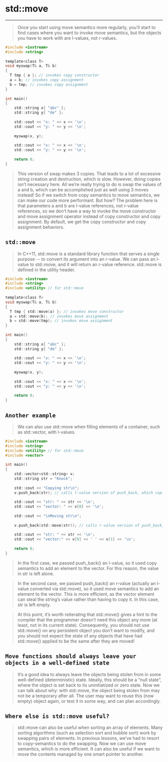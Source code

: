 #                                    std::move
---

> Once you start using move semantics more regularly, you’ll start to find cases where you want to invoke move semantics, but the objects you have to work with are l-values, not r-values. 

```c
#include <iostream>
#include <string>
 
template<class T>
void myswap(T& a, T& b) 
{ 
  T tmp { a }; // invokes copy constructor
  a = b; // invokes copy assignment
  b = tmp; // invokes copy assignment
}
 
int main()
{
	std::string x{ "abc" };
	std::string y{ "de" };
 
	std::cout << "x: " << x << '\n';
	std::cout << "y: " << y << '\n';
 
	myswap(x, y);
 
	std::cout << "x: " << x << '\n';
	std::cout << "y: " << y << '\n';
 
	return 0;
}
```

> This version of swap makes 3 copies. That leads to a lot of excessive string creation and destruction, which is slow. However, doing copies isn’t necessary here. All we’re really trying to do is swap the values of a and b, which can be accomplished just as well using 3 moves instead! So if we switch from copy semantics to move semantics, we can make our code more performant. But how? The problem here is that parameters a and b are l-value references, not r-value references, so we don’t have a way to invoke the move constructor and move assignment operator instead of copy constructor and copy assignment. By default, we get the copy constructor and copy assignment behaviors.





## `std::move`

> In C++11, std::move is a standard library function that serves a single purpose -- to convert its argument into an r-value. We can pass an l-value to std::move, and it will return an r-value reference. std::move is defined in the utility header.

```c
#include <iostream>
#include <string>
#include <utility> // for std::move
 
template<class T>
void myswap(T& a, T& b) 
{ 
  T tmp { std::move(a) }; // invokes move constructor
  a = std::move(b); // invokes move assignment
  b = std::move(tmp); // invokes move assignment
}
 
int main()
{
	std::string x{ "abc" };
	std::string y{ "de" };
 
	std::cout << "x: " << x << '\n';
	std::cout << "y: " << y << '\n';
 
	myswap(x, y);
 
	std::cout << "x: " << x << '\n';
	std::cout << "y: " << y << '\n';
 
	return 0;
}
```





## `Another example`

> We can also use std::move when filling elements of a container, such as std::vector, with l-values.

```c
#include <iostream>
#include <string>
#include <utility> // for std::move
#include <vector>
 
int main()
{
	std::vector<std::string> v;
	std::string str = "Knock";
 
	std::cout << "Copying str\n";
	v.push_back(str); // calls l-value version of push_back, which copies str into the array element
	
	std::cout << "str: " << str << '\n';
	std::cout << "vector: " << v[0] << '\n';
 
	std::cout << "\nMoving str\n";
 
	v.push_back(std::move(str)); // calls r-value version of push_back, which moves str into the array element
	
	std::cout << "str: " << str << '\n';
	std::cout << "vector:" << v[0] << ' ' << v[1] << '\n';
 
	return 0;
}
```

> In the first case, we passed push_back() an l-value, so it used copy semantics to add an element to the vector. For this reason, the value in str is left alone.

> In the second case, we passed push_back() an r-value (actually an l-value converted via std::move), so it used move semantics to add an element to the vector. This is more efficient, as the vector element can steal the string’s value rather than having to copy it. In this case, str is left empty.

> At this point, it’s worth reiterating that std::move() gives a hint to the compiler that the programmer doesn’t need this object any more (at least, not in its current state). Consequently, you should not use std::move() on any persistent object you don’t want to modify, and you should not expect the state of any objects that have had std::move() applied to be the same after they are moved!





## `Move functions should always leave your objects in a well-defined state`

> It’s a good idea to always leave the objects being stolen from in some well-defined (deterministic) state. Ideally, this should be a “null state”, where the object is set back to its uninitiatized or zero state. Now we can talk about why: with std::move, the object being stolen from may not be a temporary after all. The user may want to reuse this (now empty) object again, or test it in some way, and can plan accordingly.





## `Where else is std::move useful?`

> std::move can also be useful when sorting an array of elements. Many sorting algorithms (such as selection sort and bubble sort) work by swapping pairs of elements. In previous lessons, we’ve had to resort to copy-semantics to do the swapping. Now we can use move semantics, which is more efficient. It can also be useful if we want to move the contents managed by one smart pointer to another.












